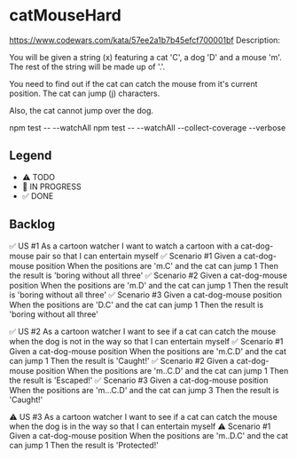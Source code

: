 # catMouseHard
https://www.codewars.com/kata/57ee2a1b7b45efcf700001bf
Description:

You will be given a string (x) featuring a cat 'C', a dog 'D' and a mouse 'm'. The rest of the string will be made up of '.'.

You need to find out if the cat can catch the mouse from it's current position. The cat can jump (j) characters.

Also, the cat cannot jump over the dog.

npm test -- --watchAll
npm test -- --watchAll --collect-coverage --verbose
## Legend
- ⚠ TODO
- 🚧 IN PROGRESS
- ✅ DONE

## Backlog

✅ US #1 As a cartoon watcher I want to watch a cartoon with a cat-dog-mouse pair so that I can entertain myself
 ✅ Scenario #1 Given a cat-dog-mouse position When the positions are 'm.C' and the cat can jump 1 Then the result is 'boring without all three'
 ✅ Scenario #2 Given a cat-dog-mouse position When the positions are 'm.D' and the cat can jump 1 Then the result is 'boring without all three'
 ✅ Scenario #3 Given a cat-dog-mouse position When the positions are 'D.C' and the cat can jump 1 Then the result is 'boring without all three'

 ✅ US #2 As a cartoon watcher I want to see if a cat can catch the mouse when the dog is not in the way so that I can entertain myself
  ✅ Scenario #1 Given a cat-dog-mouse position When the positions are 'm.C.D' and the cat can jump 1 Then the result is 'Caught!'
  ✅ Scenario #2 Given a cat-dog-mouse position When the positions are 'm..C.D' and the cat can jump 1 Then the result is 'Escaped!'
  ✅ Scenario #3 Given a cat-dog-mouse position When the positions are 'm...C.D' and the cat can jump 3 Then the result is 'Caught!'

⚠ US #3 As a cartoon watcher I want to see if a cat can catch the mouse when the dog is in the way so that I can entertain myself
  ⚠ Scenario #1 Given a cat-dog-mouse position When the positions are 'm..D.C' and the cat can jump 1 Then the result is 'Protected!'
